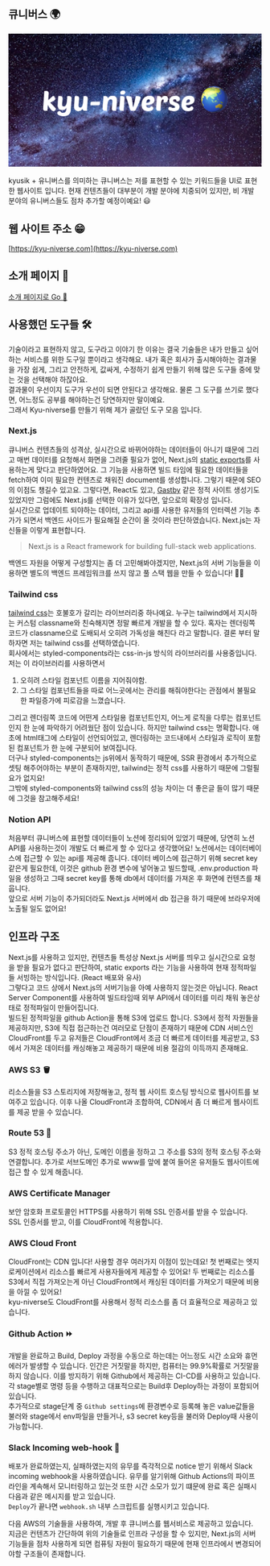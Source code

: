 ## 큐니버스 🌍

![kyuniverse](/public/kyuniverse.jpg)

kyusik + 유니버스를 의미하는 큐니버스는 저를 표현할 수 있는 키워드들을 UI로 표현한 웹사이트 입니다. 현재 컨텐츠들이 대부분이 개발 분야에 치중되어 있지만, 비 개발 분야의 유니버스들도 점차 추가할 예정이예요! 😃

## 웹 사이트 주소 😁

[https://kyu-niverse.com](https://kyu-niverse.com)

## 소개 페이지 🎨

[소개 페이지로 Go 🚀](https://jamsilcrops-library.notion.site/Kyu-niverse-24211d28ab63473b87522c99f00c5956)

## 사용했던 도구들 🛠️

기술이라고 표현하지 않고, 도구라고 이야기 한 이유는 결국 기술들은 내가 만들고 싶어하는 서비스를 위한 도구일 뿐이라고 생각해요. 내가 혹은 회사가 출시해야하는 결과물을 가장 쉽게, 그리고 안전하게, 값싸게, 수정하기 쉽게 만들기 위해 많은 도구들 중에 맞는 것을 선택해야 하잖아요.  
결과물이 우선이지 도구가 우선이 되면 안된다고 생각해요. 물론 그 도구를 쓰기로 했다면, 어느정도 공부를 해야하는건 당연하지만 말이예요.  
그래서 Kyu-niverse를 만들기 위해 제가 골랐던 도구 모음 입니다.

### Next.js

큐니버스 컨텐츠들의 성격상, 실시간으로 바뀌어야하는 데이터들이 아니기 떄문에 그리고 매번 데이터를 요청해서 화면을 그려줄 필요가 없어, Next.js의 [static exports](https://nextjs.org/docs/app/building-your-application/deploying/static-exports)를 사용하는게 맞다고 판단하였어요. 그 기능을 사용하면 빌드 타임에 필요한 데이터들을 fetch하여 이미 필요한 컨텐츠로 채워진 document를 생성합니다. 그렇기 때문에 SEO의 이점도 챙길수 있고요. 그렇다면, React도 있고, [Gastby](https://www.gatsbyjs.com/) 같은 정적 사이트 생성기도 있었지만 그럼에도 Next.js를 선택한 이유가 있다면, 앞으로의 확장성 입니다.  
실시간으로 업데이트 되야하는 데이터, 그리고 api를 사용한 유저들의 인터렉션 기능 추가가 되면서 백엔드 사이드가 필요해질 순간이 올 것이라 판단하였습니다.
Next.js는 자신들을 이렇게 표현합니다.

> Next.js is a React framework for building full-stack web applications.

백엔드 자원을 어떻게 구성할지는 좀 더 고민해봐야겠지만, Next.js의 서버 기능들을 이용하면 별도의 백엔드 프레임워크를 쓰지 않고 풀 스택 웹을 만들 수 있습니다! 👍🏻

### Tailwind css

[tailwind css](https://tailwindcss.com/)는 호불호가 갈리는 라이브러리중 하나예요. 누구는 tailwind에서 지시하는 커스텀 classname와 친숙해지면 정말 빠르게 개발을 할 수 있다. 혹자는 렌더링쪽 코드가 classname으로 도배되서 오히려 가독성을 해친다 라고 말합니다. 결론 부터 말하자면 저는 tailwind css를 선택하였습니다.  
회사에서는 styled-components라는 css-in-js 방식의 라이브러리를 사용중입니다. 저는 이 라이브러리를 사용하면서

1. 오히려 스타일 컴포넌트 이름을 지어줘야함.
2. 그 스타일 컴포넌트들을 따로 어느곳에서는 관리를 해줘야한다는 관점에서 불필요한 파일증가에 피로감을 느꼈습니다.

그리고 렌더링쪽 코드에 어떤게 스타일용 컴포넌트인지, 어느게 로직을 다루는 컴포넌트인지 한 눈에 파악하기 어려웠단 점이 있습니다. 하지만 tailwind css는 명확합니다. 애초에 html태그에 스타일이 선언되어있고, 렌더링하는 코드내에서 스타일과 로직이 포함된 컴포넌트가 한 눈에 구분되어 보여집니다.  
더구나 styled-components는 js위에서 동작하기 때문에, SSR 환경에서 추가적으로 셋팅 해주어야하는 부분이 존재하지만, tailwind는 정적 css를 사용하기 때문에 그럴필요가 없지요!  
그밖에 styled-components와 tailwind css의 성능 차이는 더 좋은글 들이 많기 때문에 그것을 참고해주세요!

### Notion API

처음부터 큐니버스에 표현할 데이터들이 노션에 정리되어 있었기 때문에, 당연히 노션 API를 사용하는것이 개발도 더 빠르게 할 수 있다고 생각했어요!
노션에서는 데이터베이스에 접근할 수 있는 api를 제공해 줍니다. 데이터 베이스에 접근하기 위해 secret key같은게 필요한데, 이것은 github 환경 변수에 넣어놓고 빌드할때, .env.production 파일을 생성하고 그때 secret key를 통해 db에서 데이터를 가져온 후 화면에 컨텐츠를 채웁니다.  
앞으로 서버 기능이 추가되더라도 Next.js 서버에서 db 접근을 하기 때문에 브라우저에 노출될 일도 없어요!

## 인프라 구조

Next.js를 사용하고 있지만, 컨텐츠들 특성상 Next.js 서버를 띄우고 실시간으로 요청을 받을 필요가 없다고 판단하여, static exports 라는 기능을 사용하여 현재 정적파일들 서빙하는 방식입니다. (React 배포와 유사)  
그렇다고 코드 상에서 Next.js의 서버기능을 아예 사용하지 않는것은 아닙니다. React Server Component를 사용하여 빌드타임때 외부 API에서 데이터를 미리 채워 놓은상태로 정적파일이 만들어집니다.  
빌드된 정적파일을 github Action을 통해 S3에 업로드 합니다. S3에서 정적 자원들을 제공하지만, S3에 직접 접근하는건 여러모로 단점이 존재하기 때문에 CDN 서비스인 CloudFront를 두고 유저들은 CloudFront에서 조금 더 빠르게 데이터를 제공받고, S3에서 가져온 데이터를 캐싱해놓고 제공하기 때문에 비용 절감의 이득까지 존재해요.

### AWS S3 🪣

리소스들을 S3 스토리지에 저장해놓고, 정적 웹 사이트 호스팅 방식으로 웹사이트를 보여주고 있습니다. 이후 나올 CloudFront과 조합하여, CDN에서 좀 더 빠르게 웹사이트를 제공 받을 수 있습니다.

### Route 53 🚏

S3 정적 호스팅 주소가 아닌, 도메인 이름을 정하고 그 주소를 S3의 정적 호스팅 주소와 연결합니다. 추가로 서브도메인 추가로 www를 앞에 붙여 들어온 유저들도 웹사이트에 접근 할 수 있게 해줍니다.

### AWS Certificate Manager

보안 암호화 프로토콜인 HTTPS를 사용하기 위해 SSL 인증서를 받을 수 있습니다. SSL 인증서를 받고, 이를 CloudFront에 적용합니다.

### AWS Cloud Front

CloudFront는 CDN 입니다! 사용할 경우 여러가지 이점이 있는데요! 첫 번째로는 엣지 로케이션에서 리소스를 빠르게 사용자들에게 제공할 수 있어요! 두 번째로는 리소스를 S3에서 직접 가져오는게 아닌 CloudFront에서 캐싱된 데이터를 가져오기 때문에 비용을 아낄 수 있어요!  
kyu-niverse도 CloudFront를 사용해서 정적 리소스를 좀 더 효율적으로 제공하고 있습니다.

### Github Action ⏩️

개발을 완료하고 Build, Deploy 과정을 수동으로 하는데는 어느정도 시간 소요와 휴먼 에러가 발생할 수 있습니다. 인간은 거짓말을 하지만, 컴퓨터는 99.9%확률로 거짓말을 하지 않습니다. 이를 방지하기 위해 Github에서 제공하는 CI-CD를 사용하고 있습니다.  
각 stage별로 명령 등을 수행하고 대표적으로는 Build후 Deploy하는 과정이 포함되어있습니다.  
추가적으로 stage단계 중 `Github settings`에 환경변수로 등록해 놓은 value값들을 불러와 stage에서 env파일을 만들거나, s3 secret key등을 불러와 Deploy때 사용이 가능합니다.

### Slack Incoming web-hook 💬

배포가 완료하였는지, 실패하였는지의 유무를 즉각적으로 notice 받기 위해서 Slack incoming webhook을 사용하였습니다. 유무를 알기위해 Github Actions의 파이프 라인을 계속해서 모니터링하고 있는것 또한 시간 소모가 있기 떄문에 완료 혹은 실패시 다음과 같은 메시지를 받고 있습니다.  
`Deploy`가 끝나면 `webhook.sh` 내부 스크립트를 실행시키고 있습니다.

다음 AWS의 기술들을 사용하여, 개발 후 큐니버스를 웹서비스로 제공하고 있습니다. 지금은 컨텐츠가 간단하여 위의 기술들로 인프라 구성을 할 수 있지만, Next.js의 서버기능들을 점차 사용하게 되면 컴퓨팅 자원이 필요하기 때문에 현재 인프라에서 변경되어야할 구조들이 존재합니다.
